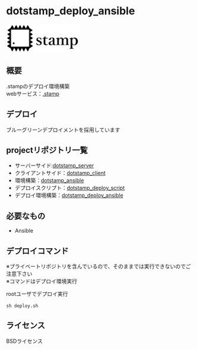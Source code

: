 # dotstamp_deploy_ansible

<img src="https://raw.githubusercontent.com/wheatandcat/dotstamp_client/master/dist/images/common/about.png" data-canonical-src="https://raw.githubusercontent.com/wheatandcat/dotstamp_client/master/dist/images/common/about.png" width="200" />

## 概要
.stampのデプロイ環境構築　  
webサービス：[.stamp](http://dotstamp.com/)

## デプロイ
ブルーグリーンデプロイメントを採用しています

## projectリポジトリ一覧
* サーバーサイド:[dotstamp_server](https://github.com/wheatandcat/dotstamp_server)
* クライアントサイド：[dotstamp_client](https://github.com/wheatandcat/dotstamp_client)
* 環境構築：[dotstamp_ansible](https://github.com/wheatandcat/dotstamp_ansible)
* デプロイスクリプト：[dotstamp_deploy_script](https://github.com/wheatandcat/dotstamp_deploy_script)
* デプロイ環境構築：[dotstamp_deploy_ansible](https://github.com/wheatandcat/dotstamp_deploy_ansible)

## 必要なもの
* Ansible

## デプロイコマンド
※プライベートリポジトリを含んでいるので、そのままでは実行できないのでご注意下さい  
※コマンドはデプロイ環境実行

rootユーザでデプロイ実行
```
sh deploy.sh
```
## ライセンス
BSDライセンス
